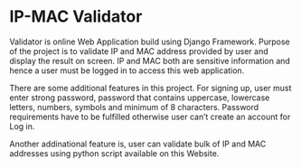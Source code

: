 # IP-MAC Validator

Validator is online Web Application build using Django Framework. Purpose of the project is to validate IP and MAC address provided by user and display the result on screen.
IP and MAC both are sensitive information and hence a user must be logged in to access this web application. <br/>

There are some additional features in this project. For signing up, user must enter strong password, password that contains uppercase, lowercase letters, numbers, symbols and minimum of 8 characters. Password requirements have to be fulfilled otherwise user can’t create an account for Log in. <br/>

Another addinational feature is, user can validate bulk of IP and MAC addresses using python script available on this Website.
